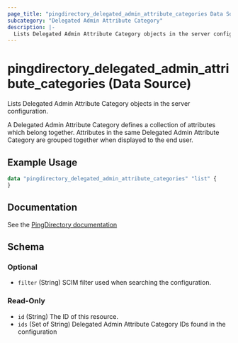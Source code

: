 ```yaml
---
page_title: "pingdirectory_delegated_admin_attribute_categories Data Source - terraform-provider-pingdirectory"
subcategory: "Delegated Admin Attribute Category"
description: |-
  Lists Delegated Admin Attribute Category objects in the server configuration.
---
```


# pingdirectory_delegated_admin_attribute_categories (Data Source)

Lists Delegated Admin Attribute Category objects in the server configuration.

A Delegated Admin Attribute Category defines a collection of attributes which belong together. Attributes in the same Delegated Admin Attribute Category are grouped together when displayed to the end user.

## Example Usage

```terraform
data "pingdirectory_delegated_admin_attribute_categories" "list" {
}
```

## Documentation
See the [PingDirectory documentation](https://docs.pingidentity.com/r/en-us/pingdirectory-93/pd_da_config_delegated_admin)

<!-- schema generated by tfplugindocs -->
## Schema

### Optional

- `filter` (String) SCIM filter used when searching the configuration.

### Read-Only

- `id` (String) The ID of this resource.
- `ids` (Set of String) Delegated Admin Attribute Category IDs found in the configuration

